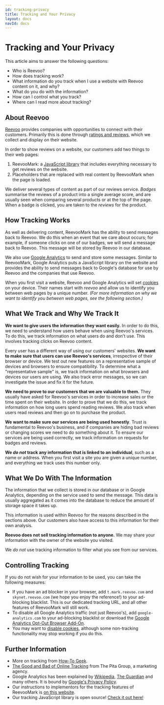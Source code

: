 ```yaml
---
id: tracking-privacy
title: Tracking and Your Privacy
layout: docs
navId: docs
---
```


# Tracking and Your Privacy

This article aims to answer the following questions:

- Who is Reevoo?
- How does tracking work?
- What information do you track when I use a website with Reevoo content on it, and why?
- What do you do with the information?
- How can I control what you track?
- Where can I read more about tracking?


## About Reevoo

[Reevoo](https://www.reevoo.com/) provides companies with opportunities to connect with their customers. Primarily this is done through [ratings and reviews](https://www.reevoo.com/products/ratings-and-reviews/), which we collect and display on their website.

In order to show reviews on a website, our customers add two things to their web pages:

1. ReevooMark: a [JavaScript library](http://javascript.about.com/od/reference/p/javascript.htm) that includes everything necessary to get reviews on the website.
2. Placeholders that are replaced with real content by ReevooMark when the page is loaded.

We deliver several types of content as part of our reviews service. *Badges* summarise the reviews of a product into a single average score, and are usually seen when comparing several products or at the top of the page. When a badge is clicked, you are taken to the *reviews* for the product.


## How Tracking Works

As well as delivering content, ReevooMark has the ability to send messages back to Reevoo. We do this when an event that we care about occurs; for example, if someone clicks on one of our badges, we will send a message back to Reevoo. This message will be stored by Reevoo in our database.

We also use [Google Analytics](https://www.google.co.uk/analytics/) to send and store some messages. Similar to ReevooMark, Google Analytics puts a JavaScript library on the website and provides the ability to send messages back to Google's database for use by Reevoo and the companies that use Reevoo.

When you first visit a website, Reevoo and Google Analytics will set [cookies](http://www.bbc.co.uk/privacy/cookies/about) on your device. Their names start with *reevoo* and allow us to identify you between web pages by a unique number. *(For more information on why we want to identify you between web pages, see the following section.)*


## What We Track and Why We Track It

**We want to give users the information they want easily.** In order to do this, we need to understand how users behave when using Reevoo's services. To do this, we track information on what users do and don't use. This involves tracking clicks on Reevoo content.

Every user has a different way of using our customers' websites. **We want to make sure that users can use Reevoo's services**, irrespective of their browser or device. We test out new features on a representative sample of devices and browsers to ensure compatibility. To determine what a "representative sample" is, we track information on what browsers and devices our users are using. We also track error messages, so we can investigate the issue and fix it for the future.

**We need to prove to our customers that we are valuable to them.** They usually have asked for Reevoo's services in order to increase sales or the time spent on their website. In order to prove that we do this, we track information on how long users spend reading reviews. We also track when users read reviews and then go on to purchase the product.

**We want to make sure our services are being used honestly**. Trust is fundamental to Reevoo's business, and if companies are hiding bad reviews or changing scores we need to do something about it. To ensure our services are being used correctly, we track information on requests for badges and reviews.

**We *do not* track any information that is linked to an individual**, such as a name or address. When you first visit a site you are given a unique number, and everything we track uses this number only.


## What We Do With The Information

The information that we collect is stored in our database or in Google Analytics, depending on the service used to send the message. This data is usually aggregated as it comes into the database to reduce the amount of storage space it takes up.

This information is used within Reevoo for the reasons described in the sections above. Our customers also have access to this information for their own analysis.

**Reevoo does not sell tracking information to anyone.** We may share your information with the owner of the website you visited.

We *do not* use tracking information to filter what you see from our services.


## Controlling Tracking

If you do not wish for your information to be used, you can take the following measures:

- If you have an ad blocker in your browser, add `t.mark.reevoo.com` and `skynet.reevoo.com` (we hope you enjoy the reference!) to your ad-blocking blacklist. This is our dedicated tracking URL, and all other features of ReevooMark will still work.
- To disable all Google Analytics traffic (not just Reevoo's), add `google-analytics.com` to your ad-blocking blacklist or download the [Google Analytics Opt-Out Browser Add-On](https://tools.google.com/dlpage/gaoptout/).
- You may want to [disable cookies](http://files.investis.com/info/disabling-cookies.html), although some non-tracking functionality may stop working if you do this.

## Further Information

- More on tracking from [How-To Geek](http://www.howtogeek.com/115483/htg-explains-learn-how-websites-are-tracking-you-online/).
- [The Good and Bad of Online Tracking](http://blog.thepitagroup.com/2012/the-good-and-bad-of-online-tracking/) from The Pita Group, a marketing agency.
- Google Analytics has been explained by [Wikipedia](https://en.wikipedia.org/wiki/Google_Analytics), [The Guardian](http://www.theguardian.com/technology/2012/apr/23/google-tracking-trackers-cookies-web-monitoring) and many others. It is bound by [Google's Privacy Policy](https://www.google.com/policies/privacy/).
- Our instructions to implementors for the tracking features of ReevooMark is [on this website](/docs/reevoomark/tracking/).
- Our tracking JavaScript library is open source! [Check it out here!](https://github.com/reevoo/reevoo-ping.js)
